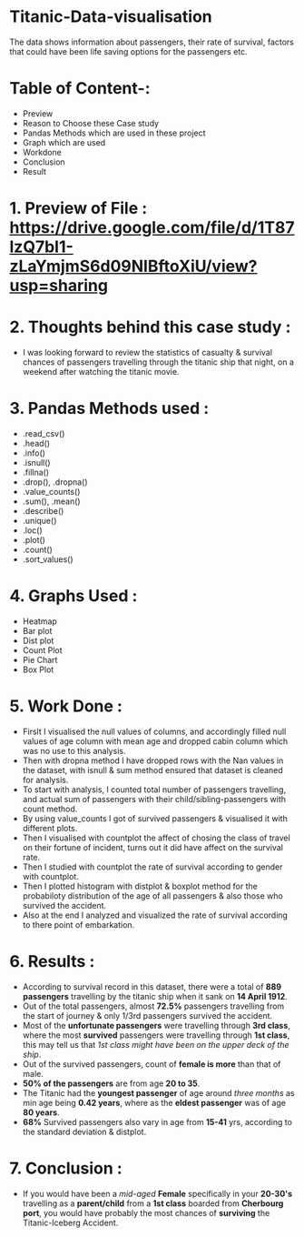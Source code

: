 # Titanic-Data-visualisation
The data shows information about passengers, their rate of survival, factors that could have been life saving options for the passengers etc.

# Table of Content-:

- Preview
- Reason to Choose these Case study
- Pandas Methods which are used in these project
- Graph which are used
- Workdone
- Conclusion
- Result


# 1. Preview of File : https://drive.google.com/file/d/1T87lzQ7bI1-zLaYmjmS6d09NlBftoXiU/view?usp=sharing

# 2. Thoughts behind this case study : 
  - I was looking forward to review the statistics of casualty & survival chances of passengers travelling through the titanic ship that night, on a weekend after watching the titanic movie.

# 3. Pandas Methods  used :
  - .read_csv()
  - .head()
  - .info()
  - .isnull()
  - .fillna()
  - .drop(), .dropna()
  - .value_counts()
  - .sum(), .mean()
  - .describe()
  - .unique()
  - .loc()
  - .plot()
  - .count()
  - .sort_values()

# 4. Graphs Used :
  - Heatmap
  - Bar plot
  - Dist plot
  - Count Plot
  - Pie Chart
  - Box Plot
  
# 5. Work Done :
  - Firslt I visualised the null values of columns, and accordingly filled null values of age column with mean age and dropped cabin column which was no use to this analysis.
  - Then with dropna method I have dropped rows with the Nan values in the dataset, with isnull & sum method ensured that dataset is cleaned for analysis.
  - To start with analysis, I counted total number of passengers travelling, and actual sum of passengers with their child/sibling-passengers with count method.
  - By using value_counts I got of survived passengers & visualised it with different plots.
  - Then I visualised with countplot the affect of chosing the class of travel on their fortune of incident, turns out it did have affect on the survival rate.
  - Then I studied with countplot the rate of survival according to gender with countplot.
  - Then I plotted histogram with distplot & boxplot method for the probabiloty distribution of the age of all passengers & also those who survived the accident.
  - Also at the end I analyzed and visualized the rate of survival according to there point of embarkation.
   
  # 6.  Results :

  - According to survival record in this dataset, there were a total of **889 passengers** travelling by the titanic ship when it sank on **14 April 1912**.
  - Out of the total passengers, almost **72.5%** passengers travelling from the start of journey & only 1/3rd passengers survived the accident.
  - Most of the **unfortunate passengers** were travelling through **3rd class**, where the most **survived** passengers were travelling through **1st class**, this may tell us that *1st class might have been on the upper deck of the ship*.
  - Out of the survived passengers, count of **female is more** than that of male.
  - **50% of the passengers** are from age **20 to 35**.
  - The Titanic had the **youngest passenger** of age around *three months* as min age being **0.42 years**, where as the **eldest passenger** was of age **80 years**.
  - **68%** Survived passengers also vary in age from **15-41** yrs, according to the standard deviation & distplot.

# 7.  Conclusion :

 - If you would have been a *mid-aged* **Female** specifically in your **20-30's** travelling as a **parent/child** from a **1st class** boarded from **Cherbourg port**, you would have probably the most chances of **surviving** the Titanic-Iceberg Accident.
